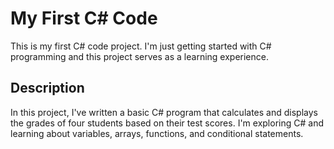 # My First C# Code

This is my first C# code project. I'm just getting started with C# programming and this project serves as a learning experience. 

## Description

In this project, I've written a basic C# program that calculates and displays the grades of four students based on their test scores. I'm exploring C# and learning about variables, arrays, functions, and conditional statements.
